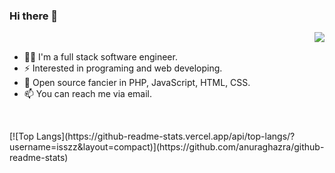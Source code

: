 ### Hi there 👋
<img align="right"  src="https://github-readme-stats.vercel.app/api?username=isszz&show_icons=true"/>
<p><br /></p>

- 🚶‍♂️ I'm a full stack software engineer.
- ⚡ Interested in programing and web developing.
- 🌱 Open source fancier in PHP, JavaScript, HTML, CSS.
- 📫 You can reach me via email.
<p><br /></p>
[![Top Langs](https://github-readme-stats.vercel.app/api/top-langs/?username=isszz&layout=compact)](https://github.com/anuraghazra/github-readme-stats)
